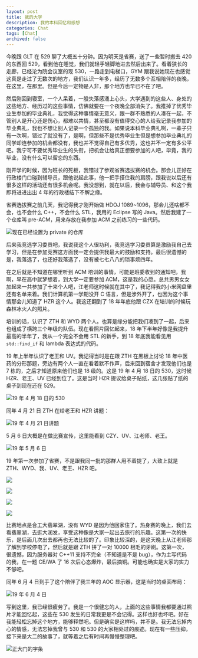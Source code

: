 ```yaml
---
layout: post
title: 我的大学
description: 我的本科回忆和感想
categories: Chat
tags: [Chat]
archived: false
---
```


今晚跟 GLT 在 529 聊了大概五十分钟。因为明天是省赛，送了一些暂时搬去 420 的东西回 529，看到他在睡觉，我们就轻手轻脚地进去然后出来了。看着狭长的走廊，已经沦为院会议室的现 530，一路走到电梯口，GYM 跟我说她现在也感觉这真是走过了无数次的地方，我们认识一年多，经历了无数多个互相陪伴的夜晚，在这里，在那里。但是今后一定物是人非，那个地方也早已不在了吧。

然后刚回到寝室，一个人呆着，一股失落感涌上心头，大学遇到的这些人、身处的这些地方、经历过的这些事情，仿佛就要在一个夜晚全部消失了。我推掉了优秀毕业生参加的毕业典礼，我觉得这种事情毫无意义，跟一群不熟悉的人凑在一起，不管别人是开心还是伤心，都难以共情，甚至都没有值得交心的人给我记录我参加的毕业典礼，我也不想让别人记录一个孤独的我。如果说本科毕业典礼啊，一辈子只有一次啊，错过了就没有了，是啊，但那些不是优秀毕业生但是想参加毕业典礼的同学却连参加的机会都没有，我也并不觉得自己有多优秀，这也并不一定有多公平吧。我宁可不要优秀毕业生的头衔，把机会让给真正想要参加的人吧，毕竟，我的毕业，没有什么可以留恋的东西。

刚开学的时候，因为班长的死板，我错过了参观省赛选拔赛的机会。那会儿正好在行政楼门口碰到辅导员，跟他说起此事，他一把手搭住我的肩膀，跟我说以后还有很多这样的活动还有很多机会呢。我没想到，就在以后，我会与辅导员、和这个我即将进进出出 4 年的行政楼结下不解之缘。

省赛选拔赛之前几天，我记得我才刚开始做 HDOJ 1089~1096，那会儿还啥都不会，也不会什么 C++，不会什么 STL，我用的 Eclipse 写的 Java。然后我建了一个仓库叫 pre-ACM，用来存放在我参加 ACM 之前练习的一些代码。

![现在已经设置为 private 的仓库](/images/posts/my-university/QQ20220611-233839@2x.png)

后来我竞选学习委员吧，我说我这个人很功利，我竞选学习委员算是激励我自己去学习，但是在参加竞赛这方面我一定会提供我最大的鼓励和支持。最后很遗憾的是，我落选了，也还好我落选了，没有被七七八八的琐事烦四年。

在之后就是不知道在哪里听到 ACM 培训的事情，可能是班委收到的通知吧，我啊，早在高中就梦想着，到大学一定要参加 ACM，这是我的心愿。总共男男女女加起来一共参加了十来个人吧，江老师这时候就在其中了，我记得我的小米网盘里还有名单来着。我们计算机第一学期没开 C 语言，但是涉外开了，也因为这个事情那会儿知道了 HZR 这个人。我这还翻到了 18 年年底他跟 CZX 在培训的时候玩森林冰火人的照片。

培训的话，认识了 ZTH 和 WYD 两个人。也算是缘分能把我们凑到了一起，后来也组成了横跨三个年级的队伍。现在看照片回忆起来，18 年下半年好像是我提升最高的半年了，我从一个完全不会用 STL 的新手，到 18 年底我能看见用 `std::find_if` 和 lambda 表达式的代码。

19 年上半年认识了老王和 UV。我记得当时是在跟 ZTH 在黑板上讨论 18 年中医药的分形那题，旁边有两个人一直在看着默不作声，后来回到宿舍才发现他们也是 7 栋的，之后才知道原来他们也是 18 级的。这是 19 年 4 月 18 日的 530，这时候 HZR、老王、UV 已经到位了。这是当时 HZR 提议给桌子贴纸，这几张贴了纸的桌子到现在还在 529。

![19 年 4 月 18 日的 530](/images/posts/my-university/IMG_20190418_134304.jpeg)

同年 4 月 21 日 ZTH 在给老王和 HZR 讲题：

![19 年 4 月 21 日讲题](/images/posts/my-university/IMG_20190421_144150.jpeg)

5 月 6 日大概是在做比赛宣传，这里能看到 CZY、UV、江老师、老王。

![19 年 5 月 6 日](/images/posts/my-university/IMG_20190506_195848.jpeg)

19 年第一次参加了省赛，不是跟我同一批的那群人用不着提了，大致上就是 ZTH、WYD、我、UV、老王、HZR 吧。

![](/images/posts/my-university/IMG_20190518_075359.jpeg)

![](/images/posts/my-university/IMG_20190518_093315.jpeg)

![](/images/posts/my-university/IMG_20190518_093450.jpeg)

![](/images/posts/my-university/IMG_20190518_102646.jpeg)

比赛地点是合工大翡翠湖，没有 WYD 是因为他回家住了。热身赛的晚上，我们去看翡翠湖，去逛大润发，享受这种像是大家一起出去旅行的乐趣。这第一次的快乐，是后面几次出去都再也无法比较的了。印象比较深的，是这天晚上从江老师那了解到学校停电了，然后就是跟 ZTH 拼了一对 10000 根毛的牙刷。这第一次，很遗憾，因为服务器对 C++11 支持不完全（不知道是不是 bug），作为主写代码的我，在一题 CE/WA 了 16 次后心态爆炸，最后摘铜。可能也确实是大家的实力不够吧。

同年 6 月 4 日到手了这个陪伴了我三年的 AOC 显示器，这是当时的桌面布局：

![19 年 6 月 4 日](/images/posts/my-university/IMG_20190604_131326.jpeg)

写到这里，我已经很疲劳了。我是一个很健忘的人，上面的这些事情我都要通过照片才能回忆起，这些在 530 发生的日常我更是不会记得。这样也好也坏吧。好在我能轻松忘掉这个地方，能够释然吧。但是确实是这样吗，并不是。我无法忘掉内心的情感，无法忘掉我曾与 530 和 530 的大家相处过的痕迹。现在有一些压抑，接下来是大二的故事了，就等着之后有时间再慢慢整理吧。

![正大门的字条](/images/posts/my-university/IMG_20190628_215139.jpeg)

